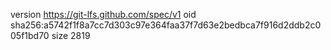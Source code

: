 version https://git-lfs.github.com/spec/v1
oid sha256:a5742f1f8a7cc7d303c97e364faa37f7d63e2bedbca7f916d2ddb2c005f1bd70
size 2819
